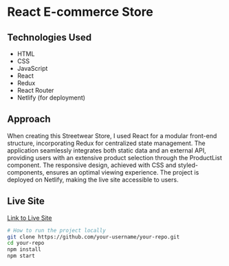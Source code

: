 # React E-commerce Store

## Technologies Used
- HTML
- CSS
- JavaScript
- React
- Redux
- React Router
- Netlify (for deployment)


## Approach

When creating this Streetwear Store, I used React for a modular front-end structure, incorporating Redux for centralized state management. The application seamlessly integrates both static data and an external API, providing users with an extensive product selection through the ProductList component. The responsive design, achieved with CSS and styled-components, ensures an optimal viewing experience. The project is deployed on Netlify, making the live site accessible to users.

## Live Site

[Link to Live Site](https://your-live-site-url.com)


```bash
# How to run the project locally
git clone https://github.com/your-username/your-repo.git
cd your-repo
npm install
npm start
